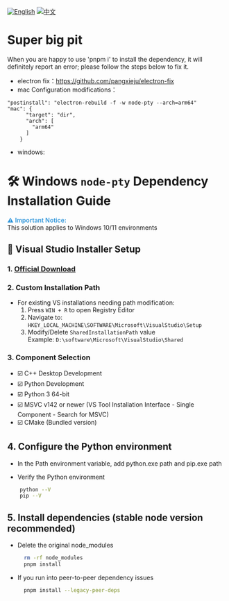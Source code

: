 [![English](https://img.shields.io/badge/README-English-494cad.svg)](https://github.com/we0-dev/we0/blob/main/apps/we-dev-client/README.md) [![中文](https://img.shields.io/badge/README-中文-494cad.svg)](https://github.com/we0-dev/we0/blob/main/apps/we-dev-client/docs/README.zh.md) 

# Super big pit

When you are happy to use 'pnpm i' to install the dependency, it will definitely report an error; please follow the steps below to fix it.

- electron fix：https://github.com/pangxieju/electron-fix
- mac Configuration modifications：

```
"postinstall": "electron-rebuild -f -w node-pty --arch=arm64"
"mac": {
      "target": "dir",
      "arch": [
        "arm64"
      ]
    }
```

- windows:

# 🛠️ Windows `node-pty` Dependency Installation Guide 

<span style="color: #3498db; font-weight: 600;">⚠️ Important Notice:</span>  
This solution applies to Windows 10/11 environments

## 🚀 Visual Studio Installer Setup

### 1. [Official Download](https://visualstudio.microsoft.com/zh-hans/downloads/)

### 2. Custom Installation Path
- For existing VS installations needing path modification:
  1. Press `WIN + R` to open Registry Editor
  2. Navigate to:  
     `HKEY_LOCAL_MACHINE\SOFTWARE\Microsoft\VisualStudio\Setup`
  3. Modify/Delete `SharedInstallationPath` value  
     Example: `D:\software\Microsoft\VisualStudio\Shared`

### 3. Component Selection

  - ☑️ C++ Desktop Development
  - ☑️ Python Development
  - ☑️ Python 3 64-bit
  - ☑️ MSVC v142 or newer (VS Tool Installation Interface - Single Component - Search for MSVC)
  - ☑️ CMake (Bundled version)

## 4. Configure the Python environment

* &#x20; In the Path environment variable, add python.exe path and pip.exe path

* Verify the Python environment
```bash
    python --V
    pip --V
```

## 5. Install dependencies (stable node version recommended)
* Delete the original node_modules
  ```bash
    rm -rf node_modules
    pnpm install
  ```
* If you run into peer-to-peer dependency issues
  ```bash
    pnpm install --legacy-peer-deps
  ```
